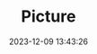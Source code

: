 ---
weight: 1
images:
- /images/edited/117.jpeg
title: Picture
date: 2023-12-09 13:43:26
tags: [luminarneo,work,ilce7m3,car,vehicles]
---